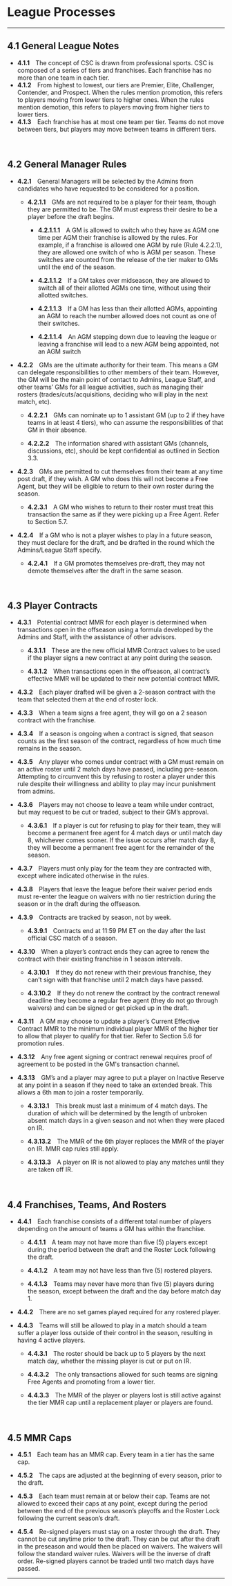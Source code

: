 # League Processes

---

## 4.1 General League Notes

- **4.1.1**&emsp;The concept of CSC is drawn from professional sports. CSC is composed of a series of tiers and franchises. Each franchise has no more than one team in each tier.
- **4.1.2**&emsp;From highest to lowest, our tiers are Premier, Elite, Challenger, Contender, and Prospect. When the rules mention promotion, this refers to players moving from lower tiers to higher ones. When the rules mention demotion, this refers to players moving from higher tiers to lower tiers.
- **4.1.3**&emsp;Each franchise has at most one team per tier. Teams do not move between tiers, but players may move between teams in different tiers.

&emsp;

## 4.2	General Manager Rules

- **4.2.1**&emsp;General Managers will be selected by the Admins from candidates who have requested to be considered for a position.

    - **4.2.1.1**&emsp;GMs are not required to be a player for their team, though they are permitted to be. The GM must express their desire to be a player before the draft begins.

        - **4.2.1.1.1**&emsp;A GM is allowed to switch who they have as AGM one time per AGM their franchise is allowed by the rules. For example, if a franchise is allowed one AGM by rule (Rule 4.2.2.1), they are allowed one switch of who is AGM per season. These switches are counted from the release of the tier maker to GMs until the end of the season.

        - **4.2.1.1.2**&emsp;If a GM takes over midseason, they are allowed to switch all of their allotted AGMs one time, without using their allotted switches. 

        - **4.2.1.1.3**&emsp;If a GM has less than their allotted AGMs, appointing an AGM to reach the number allowed does not count as one of their switches.

        - **4.2.1.1.4**&emsp;An AGM stepping down due to leaving the league or leaving a franchise will lead to a new AGM being appointed, not an AGM switch

- **4.2.2**&emsp;GMs are the ultimate authority for their team. This means a GM can delegate responsibilities to other members of their team. However, the GM will be the main point of contact to Admins, League Staff, and other teams’ GMs for all league activities, such as managing their rosters (trades/cuts/acquisitions, deciding who will play in the next match, etc).

    - **4.2.2.1**&emsp;GMs can nominate up to 1 assistant GM (up to 2 if they have teams in at least 4 tiers), who can assume the responsibilities of that GM in their absence.

    - **4.2.2.2**&emsp;The information shared with assistant GMs (channels, discussions, etc), should be kept confidential as outlined in Section 3.3.

- **4.2.3**&emsp;GMs are permitted to cut themselves from their team at any time post draft, if they wish. A GM who does this will not become a Free Agent, but they will be eligible to return to their own roster during the season.

    - **4.2.3.1**&emsp;A GM who wishes to return to their roster must treat this transaction the same as if they were picking up a Free Agent. Refer to Section 5.7.

- **4.2.4**&emsp;If a GM who is not a player wishes to play in a future season, they must declare for the draft, and be drafted in the round which the Admins/League Staff specify.

    - **4.2.4.1**&emsp;If a GM promotes themselves pre-draft, they may not demote themselves after the draft in the same season.

&emsp;

## 4.3	Player Contracts

- **4.3.1**&emsp;Potential contract MMR for each player is determined when transactions open in the offseason using a formula developed by the Admins and Staff, with the assistance of other advisors.

    - **4.3.1.1**&emsp;These are the new official MMR Contract values to be used if the player signs a new contract at any point during the season.

    - **4.3.1.2**&emsp;When transactions open in the offseason, all contract’s effective MMR will be updated to their new potential contract MMR.

- **4.3.2**&emsp;Each player drafted will be given a 2-season contract with the team that selected them at the end of roster lock.

- **4.3.3**&emsp;When a team signs a free agent, they will go on a 2 season contract with the franchise.

- **4.3.4**&emsp;If a season is ongoing when a contract is signed, that season counts as the first season of the contract, regardless of how much time remains in the season.

- **4.3.5**&emsp;Any player who comes under contract with a GM must remain on an active roster until 2 match days have passed, including pre-season. Attempting to circumvent this by refusing to roster a player under this rule despite their willingness and ability to play may incur punishment from admins.

- **4.3.6**&emsp;Players may not choose to leave a team while under contract, but may request to be cut or traded, subject to their GM’s approval.

    - **4.3.6.1**&emsp;If a player is cut for refusing to play for their team, they will become a permanent free agent for 4 match days or until match day 8, whichever comes sooner. If the issue occurs after match day 8, they will become a permanent free agent for the remainder of the season.

- **4.3.7**&emsp;Players must only play for the team they are contracted with, except where indicated otherwise in the rules.

- **4.3.8**&emsp;Players that leave the league before their waiver period ends must re-enter the league on waivers with no tier restriction during the season or in the draft during the offseason.

- **4.3.9**&emsp;Contracts are tracked by season, not by week.

    - **4.3.9.1**&emsp;Contracts end at 11:59 PM ET on the day after the last official CSC match of a season.

- **4.3.10**&emsp;When a player’s contract ends they can agree to renew the contract with their existing franchise in 1 season intervals.

    - **4.3.10.1**&emsp;If they do not renew with their previous franchise, they can’t sign with that franchise until 2 match days have passed.

    - **4.3.10.2**&emsp;If they do not renew the contract by the contract renewal deadline they become a regular free agent (they do not go through waivers) and can be signed or get picked up in the draft.

- **4.3.11**&emsp;A GM may choose to update a player’s Current Effective Contract MMR to the minimum individual player MMR of the higher tier to allow that player to qualify for that tier. Refer to Section 5.6 for promotion rules.

- **4.3.12**&emsp;Any free agent signing or contract renewal requires proof of agreement to be posted in the GM's transaction channel.

- **4.3.13**&emsp;GM’s and a player may agree to put a player on Inactive Reserve at any point in a season if they need to take an extended break. This allows a 6th man to join a roster temporarily.

    - **4.3.13.1**&emsp;This break must last a minimum of 4 match days. The duration of which will be determined by the length of unbroken absent match days in a given season and not when they were placed on IR.

    - **4.3.13.2**&emsp;The MMR of the 6th player replaces the MMR of the player on IR. MMR cap rules still apply.

    - **4.3.13.3**&emsp;A player on IR is not allowed to play any matches until they are taken off IR.

&emsp;

## 4.4	Franchises, Teams, And Rosters

- **4.4.1**&emsp;Each franchise consists of a different total number of players depending on the amount of teams a GM has within the franchise.

    - **4.4.1.1**&emsp;A team may not have more than five (5) players except during the period between the draft and the Roster Lock following the draft.

    - **4.4.1.2**&emsp;A team may not have less than five (5) rostered players.

    - **4.4.1.3**&emsp;Teams may never have more than five (5) players during the season, except between the draft and the day before match day 1.

- **4.4.2**&emsp;There are no set games played required for any rostered player.

- **4.4.3**&emsp;Teams will still be allowed to play in a match should a team suffer a player loss outside of their control in the season, resulting in having 4 active players.

    - **4.4.3.1**&emsp;The roster should be back up to 5 players by the next match day, whether the missing player is cut or put on IR.

    - **4.4.3.2**&emsp;The only transactions allowed for such teams are signing Free Agents and promoting from a lower tier.

    - **4.4.3.3**&emsp;The MMR of the player or players lost is still active against the tier MMR cap until a replacement player or players are found.

&emsp;

## 4.5	MMR Caps

- **4.5.1**&emsp;Each team has an MMR cap. Every team in a tier has the same cap.

- **4.5.2**&emsp;The caps are adjusted at the beginning of every season, prior to the draft.

- **4.5.3**&emsp;Each team must remain at or below their cap. Teams are not allowed to exceed their caps at any point, except during the period between the end of the previous season’s playoffs and the Roster Lock following the current season’s draft.

- **4.5.4**&emsp;Re-signed players must stay on a roster through the draft. They cannot be cut anytime prior to the draft. They can be cut after the draft in the preseason and would then be placed on waivers. The waivers will follow the standard waiver rules. Waivers will be the inverse of draft order. Re-signed players cannot be traded until two match days have passed.

---